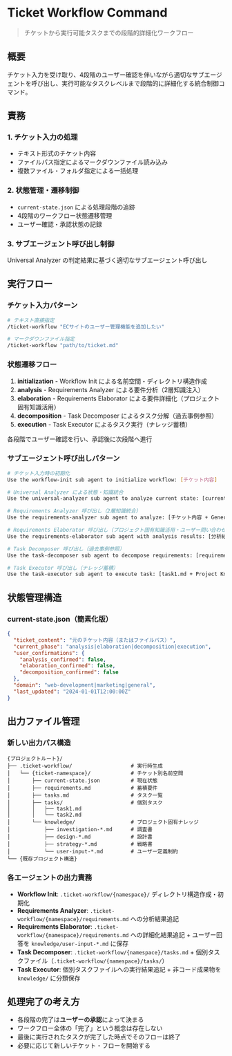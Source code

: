 # Ticket Workflow Command

> チケットから実行可能タスクまでの段階的詳細化ワークフロー

## 概要
チケット入力を受け取り、4段階のユーザー確認を伴いながら適切なサブエージェントを呼び出し、実行可能なタスクレベルまで段階的に詳細化する統合制御コマンド。

## 責務
### 1. チケット入力の処理
- テキスト形式のチケット内容
- ファイルパス指定によるマークダウンファイル読み込み
- 複数ファイル・フォルダ指定による一括処理

### 2. 状態管理・遷移制御
- `current-state.json` による処理段階の追跡
- 4段階のワークフロー状態遷移管理
- ユーザー確認・承認状態の記録

### 3. サブエージェント呼び出し制御
Universal Analyzer の判定結果に基づく適切なサブエージェント呼び出し

## 実行フロー
### チケット入力パターン

```bash
# テキスト直接指定
/ticket-workflow "ECサイトのユーザー管理機能を追加したい"

# マークダウンファイル指定
/ticket-workflow "path/to/ticket.md"
```

### 状態遷移フロー

1. **initialization** - Workflow Init による名前空間・ディレクトリ構造作成
2. **analysis** - Requirements Analyzer による要件分析（2層知識注入）
3. **elaboration** - Requirements Elaborator による要件詳細化（プロジェクト固有知識活用）
4. **decomposition** - Task Decomposer によるタスク分解（過去事例参照）
5. **execution** - Task Executor によるタスク実行（ナレッジ蓄積）

各段階でユーザー確認を行い、承認後に次段階へ進行

### サブエージェント呼び出しパターン

```bash
# チケット入力時の初期化
Use the workflow-init sub agent to initialize workflow: [チケット内容]

# Universal Analyzer による状態・知識統合
Use the universal-analyzer sub agent to analyze current state: [current-state.json + チケット内容]

# Requirements Analyzer 呼び出し（2層知識統合）
Use the requirements-analyzer sub agent to analyze: [チケット内容 + General Knowledge + Specified Knowledge]

# Requirements Elaborator 呼び出し（プロジェクト固有知識活用・ユーザー問い合わせ）
Use the requirements-elaborator sub agent with analysis results: [分析結果概要 + Project Knowledge + Knowledge Gaps]

# Task Decomposer 呼び出し（過去事例参照）
Use the task-decomposer sub agent to decompose requirements: [requirements.md + Past Decomposition Patterns]

# Task Executor 呼び出し（ナレッジ蓄積）
Use the task-executor sub agent to execute task: [task1.md + Project Knowledge + Knowledge Storage Strategy]
```

## 状態管理構造

### current-state.json（簡素化版）

```json
{
  "ticket_content": "元のチケット内容（またはファイルパス）",
  "current_phase": "analysis|elaboration|decomposition|execution",
  "user_confirmations": {
    "analysis_confirmed": false,
    "elaboration_confirmed": false,
    "decomposition_confirmed": false
  },
  "domain": "web-development|marketing|general",
  "last_updated": "2024-01-01T12:00:00Z"
}
```

## 出力ファイル管理

### 新しい出力パス構造
```
{プロジェクトルート}/
├── .ticket-workflow/                   # 実行時生成
│   └── {ticket-namespace}/             # チケット別名前空間
│       ├── current-state.json          # 現在状態
│       ├── requirements.md             # 蓄積要件
│       ├── tasks.md                    # タスク一覧
│       ├── tasks/                      # 個別タスク
│       │   ├── task1.md
│       │   └── task2.md
│       └── knowledge/                  # プロジェクト固有ナレッジ
│           ├── investigation-*.md      # 調査書
│           ├── design-*.md             # 設計書
│           ├── strategy-*.md           # 戦略書
│           └── user-input-*.md         # ユーザー定義制約
└── {既存プロジェクト構造}
```

### 各エージェントの出力責務
- **Workflow Init**: `.ticket-workflow/{namespace}/` ディレクトリ構造作成・初期化
- **Requirements Analyzer**: `.ticket-workflow/{namespace}/requirements.md` への分析結果追記
- **Requirements Elaborator**: `.ticket-workflow/{namespace}/requirements.md` への詳細化結果追記 + ユーザー回答を `knowledge/user-input-*.md` に保存
- **Task Decomposer**: `.ticket-workflow/{namespace}/tasks.md` + 個別タスクファイル（`.ticket-workflow/{namespace}/tasks/`）
- **Task Executor**: 個別タスクファイルへの実行結果追記 + 非コード成果物を `knowledge/` に分類保存

## 処理完了の考え方

- 各段階の完了は**ユーザーの承認**によって決まる
- ワークフロー全体の「完了」という概念は存在しない
- 最後に実行されたタスクが完了した時点でそのフローは終了
- 必要に応じて新しいチケット・フローを開始する